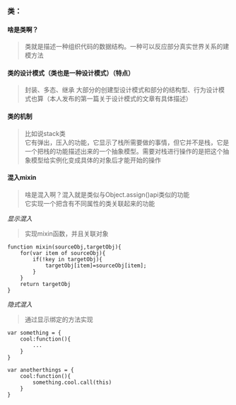 ### 类：
#### 啥是类啊？
> 类就是描述一种组织代码的数据结构。一种可以反应部分真实世界关系的建模方法

#### 类的设计模式（类也是一种设计模式）（特点）
> 封装、多态、继承
大部分的创建型设计模式和部分的结构型、行为设计模式也算（本人发布的第一篇关于设计模式的文章有具体描述）

#### 类的机制
> 比如说stack类<br>
它有弹出，压入的功能，它显示了栈所需要做的事情，但它并不是栈，它是一个把栈的功能描述出来的一个抽象模型。需要对栈进行操作的是把这个抽象模型给实例化变成具体的对象后才能开始的操作

#### 混入mixin
> 啥是混入啊？混入就是类似与Object.assign()api类似的功能<br>
它实现一个把含有不同属性的类关联起来的功能

*显示混入*<br>
> 实现mixin函数，并且关联对象
```
function mixin(sourceObj,targetObj){
    for(var item of sourceObj){
        if(!key in targetObj){
            targetObj[item]=sourceObj[item];
        }
    }
    return targetObj
}
```
*隐式混入*
> 通过显示绑定的方法实现
```
var something = {
    cool:function(){
        ...
    }
}

var anotherthings = {
    cool:function(){
        something.cool.call(this)
    }
}
```